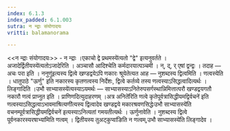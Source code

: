 ```yaml
---
index: 6.1.3
index_padded: 6.1.003
sutra: न न्द्राः संयोगादयः
vritti: balamanorama

---
```

<<न न्द्राः संयोगादयः>> - न न्द्राः ।एकाचो द्वे प्रथमस्ये॑त्यतो "द्वे" इत्यनुवर्तते ।अजादेर्द्वितीयस्ये॑त्यतोऽजादेरिति । अञ्चासौ आदिश्चेति कर्मदारयात्पञ्चमी । न्, द्, र् एषां द्वन्द्वः । तदाह — अचः परा इति । ननुणु॑इत्यस्य द्वित्वे खण्डद्वयेऽपि णकारः श्रूयेतेत्यत आह —  नुशब्दस्य द्वित्वमिति । णत्वस्येति । धातुपाठे "ऊर्णु" इति नकारस्य कृतणत्वस्य निर्देशः, द्वित्वे कर्तव्ये तस्य णत्वस्याऽसिद्धत्वादित्यर्थः । लिङ्गादिति ।उभौ साभ्यासस्ये॑त्यस्याऽयमर्थः —  साभ्यासस्याऽनितेरुपसर्गस्थान्निमित्तात्परौ खण्डद्वयगतौ नकारौ णत्वं प्राप्नुत इति । प्राणिणदित्युदाहरणम् ।अत्र अनिते॑रिति णत्वे कृतेपूर्वत्रासिद्धीयमद्विर्वचने॑ इति णत्वस्याऽसिद्धत्वाऽभावमाश्रित्यणी॑त्यस्य द्वित्वादेव खण्डद्वये मकारश्रवणसिद्धेःउभौ साभ्यासस्ये॑ति वचनम्पूर्वत्रासिद्धीयमद्विर्वचने॑ इत्यस्याऽनित्यतां गमयतीत्यर्थः । ऊर्णुनावेति । नुशब्दस्य द्वित्वे पूर्वनकारस्यरषाभ्या॑मिति णत्वम् । द्वितीयस्य तुअट्कुप्वा॑ङिति न णत्वम्,उभौ साभ्यासस्ये॑ति लिङ्गादेव ।